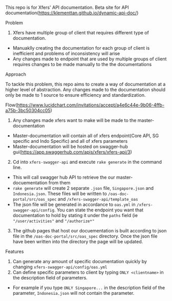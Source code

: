 This repo is for Xfers' API documentation.
Beta site for API documentation(https://klementtan.github.io/dynamic-api-doc/)

Problem

1. Xfers have multiple group of client that requires different type of documentation.
  - Manuaklly creating the documentation for each group of client is inefficient and problems of inconsistency will arise
  - Any changes made to endpoint that are used by multiple groups of client requires changes to be made manually to the the documentations
 
 Approach
 
To tackle this problem, this repo aims to create a way of documentation at a higher level of abstraction. Any changes made to the documentation should only be made to 1 source to ensure efficiency and standardization.

Flow(https://www.lucidchart.com/invitations/accept/a4e6c44e-9b06-4ffb-a75b-3bc50304cc05)

1. Any changes made xfers want to make will be made to the master-documentation
  - Master-documentation will contain all of xfers endpoint(Core API, SG specific and Indo Specific) and all of xfers parameters
  - Master-documentation will be hosted on swagger-hub gui(https://app.swaggerhub.com/apis/xfers/xfers-api/3)
2. Cd into `xfers-swagger-api` and execute `rake generate` in the command line.
  - This will call swagger hub API to retrieve the our master-docuementation from them
  - `rake generate` will create 2 separate `.json` file, `Singapore.json` and `Indonesia.json`. These files will be written to `/oas-doc-portal/src/oas_spec` and `/xfers-swagger-api/template_oas`
  - The json file will be generated in accordance to `oas.yml` in `/xfers-swagger-api/config`. You can state the endpoint you want that documentation to hold by stating it under the `paths` field (ie `"/user/activities"` and `"/authorize*"`
3. The github pages that host our docuementation is built according to json file in the `/oas-doc-portal/src/oas_spec` directory. Once the json file have been written into the directory the page will be updated.

Features
1. Can generate any amount of specific documentation quickly by changing `xfers-swagger-api/config/oas.yml`
2. Can define specific parameters to client by typing `ONLY <clientname>` in the description field of parameters.
  - For example if you type `ONLY Singapore...` in the description field of the parameter, `Indonesia.json` will not contain the parameter.
